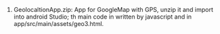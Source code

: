 1. GeolocaltionApp.zip: App for GoogleMap with GPS, unzip it and import into android Studio; th main code in written by
   javascript and in app/src/main/assets/geo3.html.
